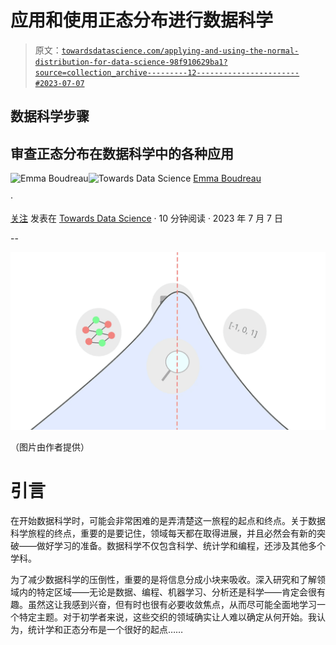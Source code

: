 # 应用和使用正态分布进行数据科学

> 原文：[`towardsdatascience.com/applying-and-using-the-normal-distribution-for-data-science-98f910629ba1?source=collection_archive---------12-----------------------#2023-07-07`](https://towardsdatascience.com/applying-and-using-the-normal-distribution-for-data-science-98f910629ba1?source=collection_archive---------12-----------------------#2023-07-07)

## 数据科学步骤

## 审查正态分布在数据科学中的各种应用

[](https://emmaccode.medium.com/?source=post_page-----98f910629ba1--------------------------------)![Emma Boudreau](https://emmaccode.medium.com/?source=post_page-----98f910629ba1--------------------------------)[](https://towardsdatascience.com/?source=post_page-----98f910629ba1--------------------------------)![Towards Data Science](https://towardsdatascience.com/?source=post_page-----98f910629ba1--------------------------------) [Emma Boudreau](https://emmaccode.medium.com/?source=post_page-----98f910629ba1--------------------------------)

·

[关注](https://medium.com/m/signin?actionUrl=https%3A%2F%2Fmedium.com%2F_%2Fsubscribe%2Fuser%2Fea170050148c&operation=register&redirect=https%3A%2F%2Ftowardsdatascience.com%2Fapplying-and-using-the-normal-distribution-for-data-science-98f910629ba1&user=Emma+Boudreau&userId=ea170050148c&source=post_page-ea170050148c----98f910629ba1---------------------post_header-----------) 发表在 [Towards Data Science](https://towardsdatascience.com/?source=post_page-----98f910629ba1--------------------------------) · 10 分钟阅读 · 2023 年 7 月 7 日[](https://medium.com/m/signin?actionUrl=https%3A%2F%2Fmedium.com%2F_%2Fvote%2Ftowards-data-science%2F98f910629ba1&operation=register&redirect=https%3A%2F%2Ftowardsdatascience.com%2Fapplying-and-using-the-normal-distribution-for-data-science-98f910629ba1&user=Emma+Boudreau&userId=ea170050148c&source=-----98f910629ba1---------------------clap_footer-----------)

--

[](https://medium.com/m/signin?actionUrl=https%3A%2F%2Fmedium.com%2F_%2Fbookmark%2Fp%2F98f910629ba1&operation=register&redirect=https%3A%2F%2Ftowardsdatascience.com%2Fapplying-and-using-the-normal-distribution-for-data-science-98f910629ba1&source=-----98f910629ba1---------------------bookmark_footer-----------)![](img/47097f452e4d3f5d438d97443ddb866b.png)

（图片由作者提供）

# 引言

在开始数据科学时，可能会非常困难的是弄清楚这一旅程的起点和终点。关于数据科学旅程的终点，重要的是要记住，领域每天都在取得进展，并且必然会有新的突破——做好学习的准备。数据科学不仅包含科学、统计学和编程，还涉及其他多个学科。

为了减少数据科学的压倒性，重要的是将信息分成小块来吸收。深入研究和了解领域内的特定区域——无论是数据、编程、机器学习、分析还是科学——肯定会很有趣。虽然这让我感到兴奋，但有时也很有必要收敛焦点，从而尽可能全面地学习一个特定主题。对于初学者来说，这些交织的领域确实让人难以确定从何开始。我认为，统计学和正态分布是一个很好的起点……
